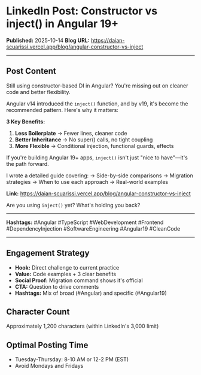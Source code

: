 # LinkedIn Post: Constructor vs inject() in Angular 19+

**Published:** 2025-10-14
**Blog URL:** <https://daian-scuarissi.vercel.app/blog/angular-constructor-vs-inject>

---

## Post Content

Still using constructor-based DI in Angular? You're missing out on cleaner code and better flexibility.

Angular v14 introduced the `inject()` function, and by v19, it's become the recommended pattern. Here's why it matters:

**3 Key Benefits:**

1. **Less Boilerplate** → Fewer lines, cleaner code
2. **Better Inheritance** → No super() calls, no tight coupling
3. **More Flexible** → Conditional injection, functional guards, effects

If you're building Angular 19+ apps, `inject()` isn't just "nice to have"—it's the path forward.

I wrote a detailed guide covering:
→ Side-by-side comparisons
→ Migration strategies
→ When to use each approach
→ Real-world examples

**Link:** <https://daian-scuarissi.vercel.app/blog/angular-constructor-vs-inject>

Are you using `inject()` yet? What's holding you back?

---

**Hashtags:**
 #Angular #TypeScript #WebDevelopment #Frontend #DependencyInjection #SoftwareEngineering #Angular19 #CleanCode

---

## Engagement Strategy

- **Hook:** Direct challenge to current practice
- **Value:** Code examples + 3 clear benefits
- **Social Proof:** Migration command shows it's official
- **CTA:** Question to drive comments
- **Hashtags:** Mix of broad (#Angular) and specific (#Angular19)

## Character Count

Approximately 1,200 characters (within LinkedIn's 3,000 limit)

## Optimal Posting Time

- Tuesday-Thursday: 8-10 AM or 12-2 PM (EST)
- Avoid Mondays and Fridays
